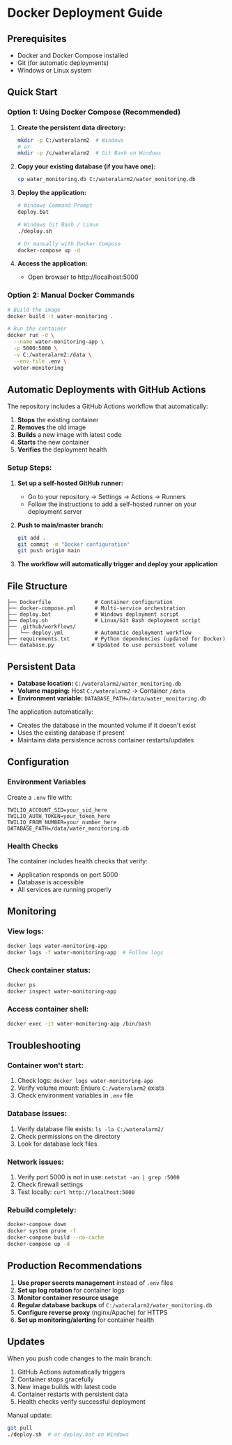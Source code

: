 # Docker Deployment Guide

## Prerequisites

- Docker and Docker Compose installed
- Git (for automatic deployments)
- Windows or Linux system

## Quick Start

### Option 1: Using Docker Compose (Recommended)

1. **Create the persistent data directory:**
   ```bash
   mkdir -p C:/wateralarm2  # Windows
   # or
   mkdir -p /c/wateralarm2  # Git Bash on Windows
   ```

2. **Copy your existing database (if you have one):**
   ```bash
   cp water_monitoring.db C:/wateralarm2/water_monitoring.db
   ```

3. **Deploy the application:**
   ```bash
   # Windows Command Prompt
   deploy.bat
   
   # Windows Git Bash / Linux
   ./deploy.sh
   
   # Or manually with Docker Compose
   docker-compose up -d
   ```

4. **Access the application:**
   - Open browser to http://localhost:5000

### Option 2: Manual Docker Commands

```bash
# Build the image
docker build -t water-monitoring .

# Run the container
docker run -d \
  --name water-monitoring-app \
  -p 5000:5000 \
  -v C:/wateralarm2:/data \
  --env-file .env \
  water-monitoring
```

## Automatic Deployments with GitHub Actions

The repository includes a GitHub Actions workflow that automatically:

1. **Stops** the existing container
2. **Removes** the old image
3. **Builds** a new image with latest code
4. **Starts** the new container
5. **Verifies** the deployment health

### Setup Steps:

1. **Set up a self-hosted GitHub runner:**
   - Go to your repository → Settings → Actions → Runners
   - Follow the instructions to add a self-hosted runner on your deployment server

2. **Push to main/master branch:**
   ```bash
   git add .
   git commit -m "Docker configuration"
   git push origin main
   ```

3. **The workflow will automatically trigger and deploy your application**

## File Structure

```
├── Dockerfile              # Container configuration
├── docker-compose.yml      # Multi-service orchestration
├── deploy.bat              # Windows deployment script
├── deploy.sh               # Linux/Git Bash deployment script
├── .github/workflows/
│   └── deploy.yml          # Automatic deployment workflow
├── requirements.txt        # Python dependencies (updated for Docker)
└── database.py            # Updated to use persistent volume
```

## Persistent Data

- **Database location:** `C:/wateralarm2/water_monitoring.db`
- **Volume mapping:** Host `C:/wateralarm2` → Container `/data`
- **Environment variable:** `DATABASE_PATH=/data/water_monitoring.db`

The application automatically:
- Creates the database in the mounted volume if it doesn't exist
- Uses the existing database if present
- Maintains data persistence across container restarts/updates

## Configuration

### Environment Variables

Create a `.env` file with:
```env
TWILIO_ACCOUNT_SID=your_sid_here
TWILIO_AUTH_TOKEN=your_token_here
TWILIO_FROM_NUMBER=your_number_here
DATABASE_PATH=/data/water_monitoring.db
```

### Health Checks

The container includes health checks that verify:
- Application responds on port 5000
- Database is accessible
- All services are running properly

## Monitoring

### View logs:
```bash
docker logs water-monitoring-app
docker logs -f water-monitoring-app  # Follow logs
```

### Check container status:
```bash
docker ps
docker inspect water-monitoring-app
```

### Access container shell:
```bash
docker exec -it water-monitoring-app /bin/bash
```

## Troubleshooting

### Container won't start:
1. Check logs: `docker logs water-monitoring-app`
2. Verify volume mount: Ensure `C:/wateralarm2` exists
3. Check environment variables in `.env` file

### Database issues:
1. Verify database file exists: `ls -la C:/wateralarm2/`
2. Check permissions on the directory
3. Look for database lock files

### Network issues:
1. Verify port 5000 is not in use: `netstat -an | grep :5000`
2. Check firewall settings
3. Test locally: `curl http://localhost:5000`

### Rebuild completely:
```bash
docker-compose down
docker system prune -f
docker-compose build --no-cache
docker-compose up -d
```

## Production Recommendations

1. **Use proper secrets management** instead of `.env` files
2. **Set up log rotation** for container logs  
3. **Monitor container resource usage**
4. **Regular database backups** of `C:/wateralarm2/water_monitoring.db`
5. **Configure reverse proxy** (nginx/Apache) for HTTPS
6. **Set up monitoring/alerting** for container health

## Updates

When you push code changes to the main branch:
1. GitHub Actions automatically triggers
2. Container stops gracefully
3. New image builds with latest code
4. Container restarts with persistent data
5. Health checks verify successful deployment

Manual update:
```bash
git pull
./deploy.sh  # or deploy.bat on Windows
```